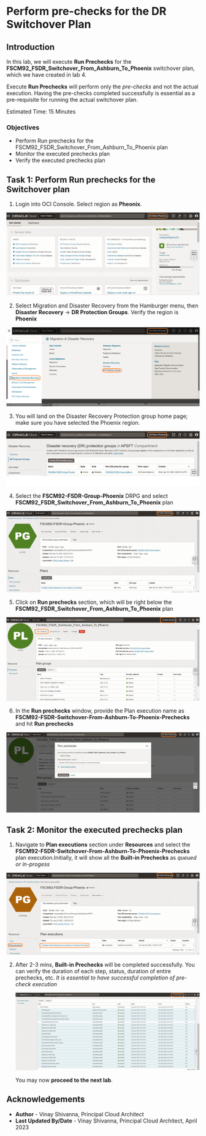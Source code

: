 # Perform pre-checks for the DR Switchover Plan

## Introduction

In this lab, we will execute **Run Prechecks** for the **FSCM92\_FSDR\_Switchover\_From\_Ashburn\_To\_Phoenix** switchover plan, which we have created in lab 4.

Execute **Run Prechecks**  will perform only the *pre-checks* and not the actual execution. Having the pre-checks completed successfully is essential as a pre-requisite for running the actual switchover plan.

Estimated Time: 15 Minutes

### Objectives

- Perform Run prechecks for the FSCM92\_FSDR\_Switchover\_From\_Ashburn\_To\_Phoenix plan
- Monitor the executed prechecks plan
- Verify the executed prechecks plan

## Task 1: Perform Run prechecks for the Switchover plan

1. Login into OCI Console. Select region as **Pheonix**.

  ![phoenix oci console](./images/phoenix-region.png)

2. Select Migration and Disaster Recovery from the Hamburger menu, then **Disaster Recovery** -> **DR Protection Groups**. Verify the region is **Phoenix**

  ![phoenix navigate drpg](./images/phoenix-drpgpage.png)

3. You will land on the Disaster Recovery Protection group home page; make sure you have selected the Phoenix region.

  ![drpg landing page](./images/phoenix-drpg.png)

4. Select the **FSCM92-FSDR-Group-Phoenix** DRPG and select **FSCM92\_FSDR\_Switchover\_From\_Ashburn\_To\_Phoenix** plan

  ![drpg switchover plan](./images/phoenix-sw-plan.png)

5. Click on **Run prechecks** section, which will be right below the **FSCM92\_FSDR\_Switchover\_From\_Ashburn\_To\_Phoenix** plan

  ![navigate drpg prechecks](./images/phoenix-run-prechecks.png)

6. In the **Run prechecks** window, provide the Plan execution name as **FSCM92-FSDR-Switchover-From-Ashburn-To-Phoenix-Prechecks** and hit **Run prechecks**

  ![drpg execute prechecks](./images/phoenix-execute-prechecks.png)

## Task 2: Monitor the executed prechecks plan

1. Navigate to **Plan executions** section under **Resources** and select the **FSCM92-FSDR-Switchover-From-Ashburn-To-Phoenix-Prechecks** plan execution.Initially, it will show all the **Built-in Prechecks** as *queued or in-progess*

  ![prechecks status](./images/phoenix-execute-in-progress.png)


2. After 2-3 mins, **Built-in Prechecks**  will be completed successfully. You can verify the duration of each step, status, duration of entire prechecks, etc. *It is essential to have successful completion of pre-check execution*

      ![prechecks completed](./images/phoenix-execute-done.png)

   You may now **proceed to the next lab**.

## Acknowledgements

- **Author** -  Vinay Shivanna, Principal Cloud Architect
- **Last Updated By/Date** -  Vinay Shivanna, Principal Cloud Architect, April 2023
